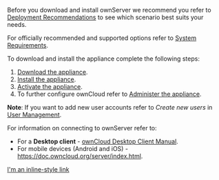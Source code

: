 

Before you download and install ownServer we recommend you refer to [Deployment Recommendations](https://doc.owncloud.org/server/10.0/admin_manual/installation/deployment_recommendations.html#general-recommendations) to see which scenario best suits your needs. 

For officially recommended and supported options refer to [System Requirements](https://doc.owncloud.org/server/10.0/admin_manual/installation/system_requirements.html#officially-recommended-supported-options). 

 To download and install the appliance complete the following steps: 
 
 1. [Download the appliance](https://doc.owncloud.org/server/10.0/admin_manual/appliance/installation.html#appliance-download-label). 
 2. [Install the appliance](https://doc.owncloud.org/server/10.0/admin_manual/appliance/installation.html#appliance-install-label). 
 3. [Activate the appliance](https://doc.owncloud.org/server/10.0/admin_manual/appliance/installation.html#appliance-activate-label).
 4. To further configure ownCloud refer to [Administer the appliance](https://doc.owncloud.org/server/10.0/admin_manual/appliance/installation.html#appliance-administer-label). 
 
  
 **Note**: If you want to add new user accounts refer to *Create new users* in [User Management](https://doc.owncloud.org/server/10.0/admin_manual/configuration/user/user_configuration.html). 

 For information on connecting to ownServer refer to: 
- For a **Desktop client** - [ownCloud Desktop Client Manual](https://doc.owncloud.com/desktop/2.5/). 
- For mobile devices (Android and iOS) - https://doc.owncloud.org/server/index.html. 

[I'm an inline-style link](https://www.google.com)
